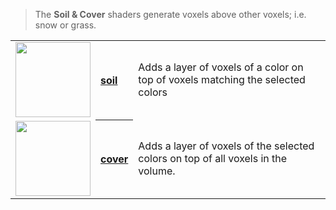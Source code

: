 > The **Soil & Cover** shaders generate voxels above other voxels; i.e. snow or grass.

<!-- LIST list_soil_cover 120 -->
<table>
	<tr>
		<td valign="center" align="left"><a href="soil"><img width="120" src="https://s3.amazonaws.com/misc.lachlanmcdonald.com/magicavoxel-shaders/0.11.0/soil_icon.png" alt=""></a></td>
		<th valign="center" align="left"><a href="soil">soil</a></th>
		<td valign="center">Adds a layer of voxels of a color on top of voxels matching the selected colors</td>
	</tr>
	<tr>
		<td valign="center" align="left"><a href="cover"><img width="120" src="https://s3.amazonaws.com/misc.lachlanmcdonald.com/magicavoxel-shaders/0.11.0/cover_icon.png" alt=""></a></td>
		<th valign="center" align="left"><a href="cover">cover</a></th>
		<td valign="center">Adds a layer of voxels of the selected colors on top of all voxels in the volume.</td>
	</tr>
</table>
<!-- END -->
